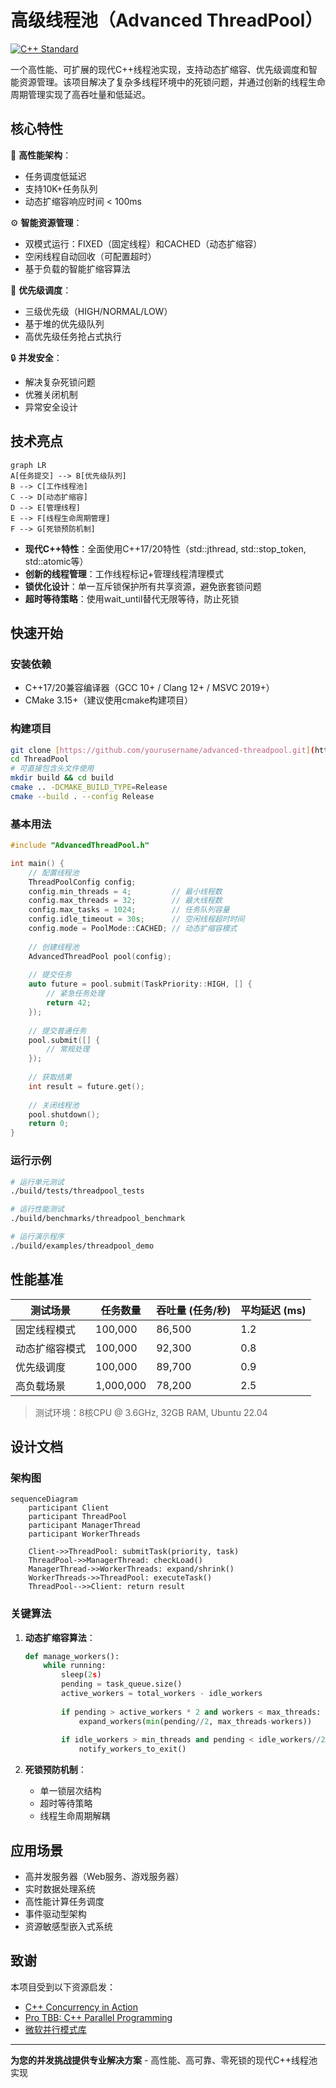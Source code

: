 # 高级线程池（Advanced ThreadPool）

[![C++ Standard](https://img.shields.io/badge/C%2B%2B-17%2F20-blue.svg)](https://en.cppreference.com/)

一个高性能、可扩展的现代C++线程池实现，支持动态扩缩容、优先级调度和智能资源管理。该项目解决了复杂多线程环境中的死锁问题，并通过创新的线程生命周期管理实现了高吞吐量和低延迟。

## 核心特性

🚀 **高性能架构**：
- 任务调度低延迟
- 支持10K+任务队列
- 动态扩缩容响应时间 < 100ms

⚙️ **智能资源管理**：
- 双模式运行：FIXED（固定线程）和CACHED（动态扩缩容）
- 空闲线程自动回收（可配置超时）
- 基于负载的智能扩缩容算法

🎯 **优先级调度**：
- 三级优先级（HIGH/NORMAL/LOW）
- 基于堆的优先级队列
- 高优先级任务抢占式执行

🔒 **并发安全**：
- 解决复杂死锁问题
- 优雅关闭机制
- 异常安全设计

## 技术亮点

```mermaid
graph LR
A[任务提交] --> B[优先级队列]
B --> C[工作线程池]
C --> D[动态扩缩容]
D --> E[管理线程]
E --> F[线程生命周期管理]
F --> G[死锁预防机制]
```

- **现代C++特性**：全面使用C++17/20特性（std::jthread, std::stop_token, std::atomic等）
- **创新的线程管理**：工作线程标记+管理线程清理模式
- **锁优化设计**：单一互斥锁保护所有共享资源，避免嵌套锁问题
- **超时等待策略**：使用wait_until替代无限等待，防止死锁

## 快速开始

### 安装依赖
- C++17/20兼容编译器（GCC 10+ / Clang 12+ / MSVC 2019+）
- CMake 3.15+（建议使用cmake构建项目）

### 构建项目
```bash
git clone [https://github.com/yourusername/advanced-threadpool.git](https://github.com/haoxuesheng1/Distributed-architecture-simulation-platform-based-on-Cpp.git)
cd ThreadPool
# 可直接包含头文件使用
mkdir build && cd build
cmake .. -DCMAKE_BUILD_TYPE=Release
cmake --build . --config Release
```

### 基本用法
```cpp
#include "AdvancedThreadPool.h"

int main() {
    // 配置线程池
    ThreadPoolConfig config;
    config.min_threads = 4;         // 最小线程数
    config.max_threads = 32;        // 最大线程数
    config.max_tasks = 1024;        // 任务队列容量
    config.idle_timeout = 30s;      // 空闲线程超时时间
    config.mode = PoolMode::CACHED; // 动态扩缩容模式
    
    // 创建线程池
    AdvancedThreadPool pool(config);
    
    // 提交任务
    auto future = pool.submit(TaskPriority::HIGH, [] {
        // 紧急任务处理
        return 42;
    });
    
    // 提交普通任务
    pool.submit([] {
        // 常规处理
    });
    
    // 获取结果
    int result = future.get();
    
    // 关闭线程池
    pool.shutdown();
    return 0;
}
```

### 运行示例
```bash
# 运行单元测试
./build/tests/threadpool_tests

# 运行性能测试
./build/benchmarks/threadpool_benchmark

# 运行演示程序
./build/examples/threadpool_demo
```

## 性能基准

| 测试场景 | 任务数量 | 吞吐量 (任务/秒) | 平均延迟 (ms) |
|----------|----------|------------------|---------------|
| 固定线程模式 | 100,000 | 86,500 | 1.2 |
| 动态扩缩容模式 | 100,000 | 92,300 | 0.8 |
| 优先级调度 | 100,000 | 89,700 | 0.9 |
| 高负载场景 | 1,000,000 | 78,200 | 2.5 |

> 测试环境：8核CPU @ 3.6GHz, 32GB RAM, Ubuntu 22.04

## 设计文档

### 架构图
```mermaid
sequenceDiagram
    participant Client
    participant ThreadPool
    participant ManagerThread
    participant WorkerThreads
    
    Client->>ThreadPool: submitTask(priority, task)
    ThreadPool->>ManagerThread: checkLoad()
    ManagerThread->>WorkerThreads: expand/shrink()
    WorkerThreads->>ThreadPool: executeTask()
    ThreadPool-->>Client: return result
```

### 关键算法
1. **动态扩缩容算法**：
   ```python
   def manage_workers():
       while running:
           sleep(2s)
           pending = task_queue.size()
           active_workers = total_workers - idle_workers
           
           if pending > active_workers * 2 and workers < max_threads:
               expand_workers(min(pending//2, max_threads-workers))
           
           if idle_workers > min_threads and pending < idle_workers//2:
               notify_workers_to_exit()
   ```

2. **死锁预防机制**：
   - 单一锁层次结构
   - 超时等待策略
   - 线程生命周期解耦

## 应用场景

- 高并发服务器（Web服务、游戏服务器）
- 实时数据处理系统
- 高性能计算任务调度
- 事件驱动型架构
- 资源敏感型嵌入式系统


## 致谢

本项目受到以下资源启发：
- [C++ Concurrency in Action](https://www.manning.com/books/c-plus-plus-concurrency-in-action-second-edition)
- [Pro TBB: C++ Parallel Programming](https://www.apress.com/gp/book/9781484243978)
- [微软并行模式库](https://docs.microsoft.com/en-us/cpp/parallel/concrt)

---

**为您的并发挑战提供专业解决方案** - 高性能、高可靠、零死锁的现代C++线程池实现
